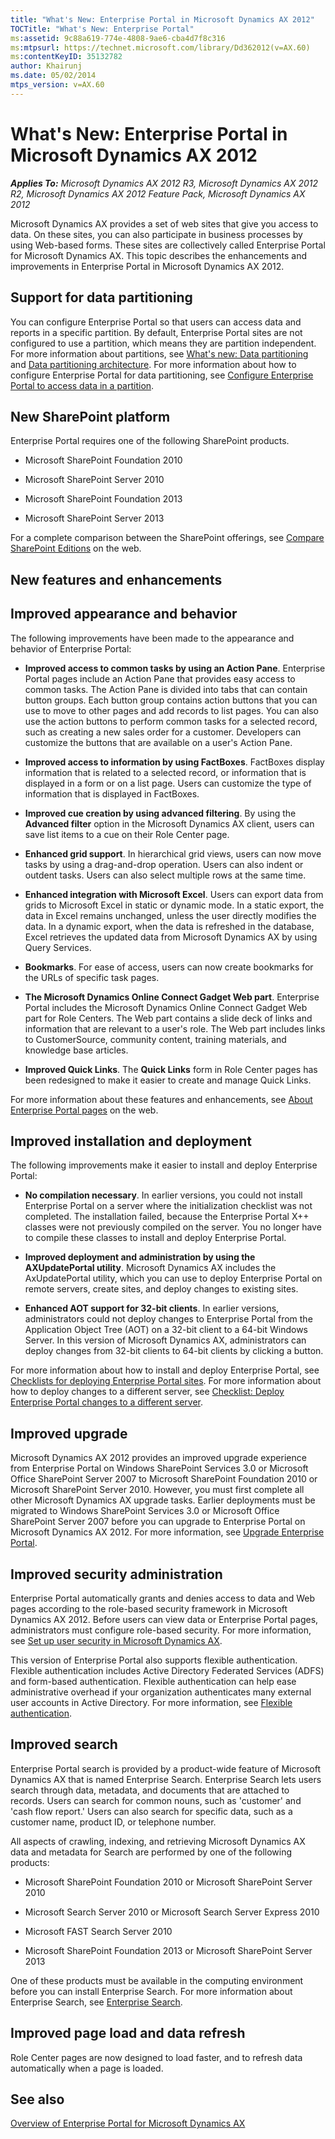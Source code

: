 ```yaml
---
title: "What's New: Enterprise Portal in Microsoft Dynamics AX 2012"
TOCTitle: "What's New: Enterprise Portal"
ms:assetid: 9c88a619-774e-4808-9ae6-cba4d7f8c316
ms:mtpsurl: https://technet.microsoft.com/library/Dd362012(v=AX.60)
ms:contentKeyID: 35132782
author: Khairunj
ms.date: 05/02/2014
mtps_version: v=AX.60
---
```


# What's New: Enterprise Portal in Microsoft Dynamics AX 2012 


_**Applies To:** Microsoft Dynamics AX 2012 R3, Microsoft Dynamics AX 2012 R2, Microsoft Dynamics AX 2012 Feature Pack, Microsoft Dynamics AX 2012_

Microsoft Dynamics AX provides a set of web sites that give you access to data. On these sites, you can also participate in business processes by using Web-based forms. These sites are collectively called Enterprise Portal for Microsoft Dynamics AX. This topic describes the enhancements and improvements in Enterprise Portal in Microsoft Dynamics AX 2012.

## Support for data partitioning

You can configure Enterprise Portal so that users can access data and reports in a specific partition. By default, Enterprise Portal sites are not configured to use a partition, which means they are partition independent. For more information about partitions, see [What's new: Data partitioning](what-s-new-data-partitioning.md) and [Data partitioning architecture](data-partitioning-architecture.md). For more information about how to configure Enterprise Portal for data partitioning, see [Configure Enterprise Portal to access data in a partition](configure-enterprise-portal-to-access-data-in-a-partition.md).

## New SharePoint platform

Enterprise Portal requires one of the following SharePoint products.

  - Microsoft SharePoint Foundation 2010

  - Microsoft SharePoint Server 2010

  - Microsoft SharePoint Foundation 2013

  - Microsoft SharePoint Server 2013

For a complete comparison between the SharePoint offerings, see [Compare SharePoint Editions](http://go.microsoft.com/fwlink/?linkid=225033) on the web.

## New features and enhancements

## Improved appearance and behavior

The following improvements have been made to the appearance and behavior of Enterprise Portal:

  - **Improved access to common tasks by using an Action Pane**. Enterprise Portal pages include an Action Pane that provides easy access to common tasks. The Action Pane is divided into tabs that can contain button groups. Each button group contains action buttons that you can use to move to other pages and add records to list pages. You can also use the action buttons to perform common tasks for a selected record, such as creating a new sales order for a customer. Developers can customize the buttons that are available on a user's Action Pane.

  - **Improved access to information by using FactBoxes**. FactBoxes display information that is related to a selected record, or information that is displayed in a form or on a list page. Users can customize the type of information that is displayed in FactBoxes.

  - **Improved cue creation by using advanced filtering**. By using the **Advanced filter** option in the Microsoft Dynamics AX client, users can save list items to a cue on their Role Center page.

  - **Enhanced grid support**. In hierarchical grid views, users can now move tasks by using a drag-and-drop operation. Users can also indent or outdent tasks. Users can also select multiple rows at the same time.

  - **Enhanced integration with Microsoft Excel**. Users can export data from grids to Microsoft Excel in static or dynamic mode. In a static export, the data in Excel remains unchanged, unless the user directly modifies the data. In a dynamic export, when the data is refreshed in the database, Excel retrieves the updated data from Microsoft Dynamics AX by using Query Services.

  - **Bookmarks**. For ease of access, users can now create bookmarks for the URLs of specific task pages.

  - **The Microsoft Dynamics Online Connect Gadget Web part**. Enterprise Portal includes the Microsoft Dynamics Online Connect Gadget Web part for Role Centers. The Web part contains a slide deck of links and information that are relevant to a user's role. The Web part includes links to CustomerSource, community content, training materials, and knowledge base articles.

  - **Improved Quick Links**. The **Quick Links** form in Role Center pages has been redesigned to make it easier to create and manage Quick Links.

For more information about these features and enhancements, see [About Enterprise Portal pages](about-enterprise-portal-pages.md) on the web.

## Improved installation and deployment

The following improvements make it easier to install and deploy Enterprise Portal:

  - **No compilation necessary**. In earlier versions, you could not install Enterprise Portal on a server where the initialization checklist was not completed. The installation failed, because the Enterprise Portal X++ classes were not previously compiled on the server. You no longer have to compile these classes to install and deploy Enterprise Portal.

  - **Improved deployment and administration by using the AXUpdatePortal utility**. Microsoft Dynamics AX includes the AxUpdatePortal utility, which you can use to deploy Enterprise Portal on remote servers, create sites, and deploy changes to existing sites.

  - **Enhanced AOT support for 32-bit clients**. In earlier versions, administrators could not deploy changes to Enterprise Portal from the Application Object Tree (AOT) on a 32-bit client to a 64-bit Windows Server. In this version of Microsoft Dynamics AX, administrators can deploy changes from 32-bit clients to 64-bit clients by clicking a button.

For more information about how to install and deploy Enterprise Portal, see [Checklists for deploying Enterprise Portal sites](checklists-for-deploying-enterprise-portal-sites.md). For more information about how to deploy changes to a different server, see [Checklist: Deploy Enterprise Portal changes to a different server](checklist-deploy-enterprise-portal-changes-to-a-different-server.md).

## Improved upgrade

Microsoft Dynamics AX 2012 provides an improved upgrade experience from Enterprise Portal on Windows SharePoint Services 3.0 or Microsoft Office SharePoint Server 2007 to Microsoft SharePoint Foundation 2010 or Microsoft SharePoint Server 2010. However, you must first complete all other Microsoft Dynamics AX upgrade tasks. Earlier deployments must be migrated to Windows SharePoint Services 3.0 or Microsoft Office SharePoint Server 2007 before you can upgrade to Enterprise Portal on Microsoft Dynamics AX 2012. For more information, see [Upgrade Enterprise Portal](upgrade-enterprise-portal.md).

## Improved security administration

Enterprise Portal automatically grants and denies access to data and Web pages according to the role-based security framework in Microsoft Dynamics AX 2012. Before users can view data or Enterprise Portal pages, administrators must configure role-based security. For more information, see [Set up user security in Microsoft Dynamics AX](set-up-user-security-in-microsoft-dynamics-ax.md).

This version of Enterprise Portal also supports flexible authentication. Flexible authentication includes Active Directory Federated Services (ADFS) and form-based authentication. Flexible authentication can help ease administrative overhead if your organization authenticates many external user accounts in Active Directory. For more information, see [Flexible authentication](http://go.microsoft.com/fwlink/?linkid=188717).

## Improved search

Enterprise Portal search is provided by a product-wide feature of Microsoft Dynamics AX that is named Enterprise Search. Enterprise Search lets users search through data, metadata, and documents that are attached to records. Users can search for common nouns, such as 'customer' and 'cash flow report.' Users can also search for specific data, such as a customer name, product ID, or telephone number.

All aspects of crawling, indexing, and retrieving Microsoft Dynamics AX data and metadata for Search are performed by one of the following products:

  - Microsoft SharePoint Foundation 2010 or Microsoft SharePoint Server 2010

  - Microsoft Search Server 2010 or Microsoft Search Server Express 2010

  - Microsoft FAST Search Server 2010

  - Microsoft SharePoint Foundation 2013 or Microsoft SharePoint Server 2013

One of these products must be available in the computing environment before you can install Enterprise Search. For more information about Enterprise Search, see [Enterprise Search](enterprise-search.md).

## Improved page load and data refresh

Role Center pages are now designed to load faster, and to refresh data automatically when a page is loaded.

## See also

[Overview of Enterprise Portal for Microsoft Dynamics AX](overview-of-enterprise-portal-for-microsoft-dynamics-ax.md)

  


